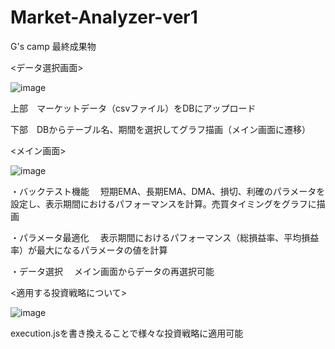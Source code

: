 # Market-Analyzer-ver1
G's camp 最終成果物

<データ選択画面>

![image](https://user-images.githubusercontent.com/79554085/112903920-24aafa80-9123-11eb-97d0-324bdc98b0e4.png)

上部　マーケットデータ（csvファイル）をDBにアップロード

下部　DBからテーブル名、期間を選択してグラフ描画（メイン画面に遷移）

<メイン画面>

![image](https://user-images.githubusercontent.com/79554085/112904241-9a16cb00-9123-11eb-9fc5-0591711ca1a1.png)

・バックテスト機能
　短期EMA、長期EMA、DMA、損切、利確のパラメータを設定し、表示期間におけるパフォーマンスを計算。売買タイミングをグラフに描画
 
 
・パラメータ最適化
　表示期間におけるパフォーマンス（総損益率、平均損益率）が最大になるパラメータの値を計算
 
 
 ・データ選択
 　メイン画面からデータの再選択可能


<適用する投資戦略について>

![image](https://user-images.githubusercontent.com/79554085/112905065-c7b04400-9124-11eb-96b7-04cb120ba385.png)

execution.jsを書き換えることで様々な投資戦略に適用可能
